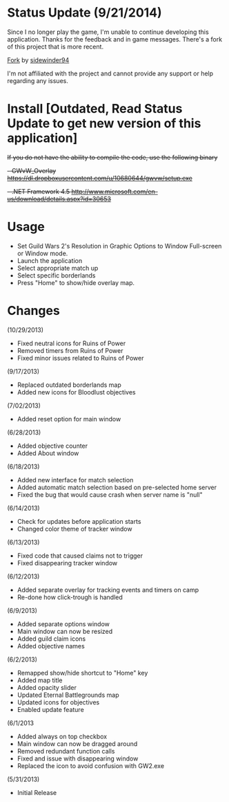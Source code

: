 Status Update (9/21/2014)
============
Since I no longer play the game, I'm unable to continue developing this application. Thanks for the feedback and in game messages. There's a fork of this project that is more recent. 

[Fork]( https://github.com/sidewinder94/GWvW_Overlay) by [sidewinder94]( https://github.com/sidewinder94)

I'm not affiliated with the project and cannot provide any support or help regarding any issues. 

Install [Outdated, Read Status Update to get new version of this application]
============
~~If you do not have the ability to compile the code, use the following binary~~

~~- GWvW_Overlay https://dl.dropboxusercontent.com/u/10680644/gwvw/setup.exe~~

~~- .NET Framework 4.5 http://www.microsoft.com/en-us/download/details.aspx?id=30653~~

Usage
============
- Set Guild Wars 2's Resolution  in Graphic Options to Window Full-screen or Window mode.
- Launch the application
- Select appropriate match up
- Select specific borderlands
- Press "Home" to show/hide overlay map.

Changes
============
(10/29/2013)
- Fixed neutral icons for Ruins of Power
- Removed timers from Ruins of Power
- Fixed minor issues related to Ruins of Power

(9/17/2013)
- Replaced outdated borderlands map
- Added new icons for Bloodlust objectives

(7/02/2013)
- Added reset option for main window

(6/28/2013)
- Added objective counter
- Added About window

(6/18/2013)
- Added new interface for match selection
- Added automatic match selection based on pre-selected home server
- Fixed the bug that would cause crash when server name is "null"

(6/14/2013)
- Check for updates before application starts
- Changed color theme of tracker window

(6/13/2013)
- Fixed code that caused claims not to trigger
- Fixed disappearing tracker window

(6/12/2013)
- Added separate overlay for tracking events and timers on camp
- Re-done how click-trough is handled

(6/9/2013)
- Added separate options window
- Main window can now be resized
- Added guild claim icons
- Added objective names

(6/2/2013)
- Remapped show/hide shortcut to "Home" key
- Added map title
- Added opacity slider
- Updated Eternal Battlegrounds map
- Updated icons for objectives
- Enabled update feature

(6/1/2013
- Added always on top checkbox
- Main window can now be dragged around
- Removed redundant function calls
- Fixed and issue with disappearing window
- Replaced the icon to avoid confusion with GW2.exe

(5/31/2013)
- Initial Release
